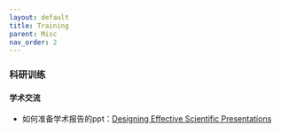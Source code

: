 ```yaml
---
layout: default
title: Training
parent: Misc 
nav_order: 2
---
```


### 科研训练



#### 学术交流

- 如何准备学术报告的ppt：[Designing Effective Scientific Presentations](https://www.ibiology.org/professional-development/scientific-presentations/)


